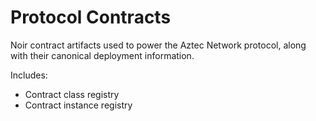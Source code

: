 # Protocol Contracts

Noir contract artifacts used to power the Aztec Network protocol, along with their canonical deployment information.

Includes:
- Contract class registry
- Contract instance registry
